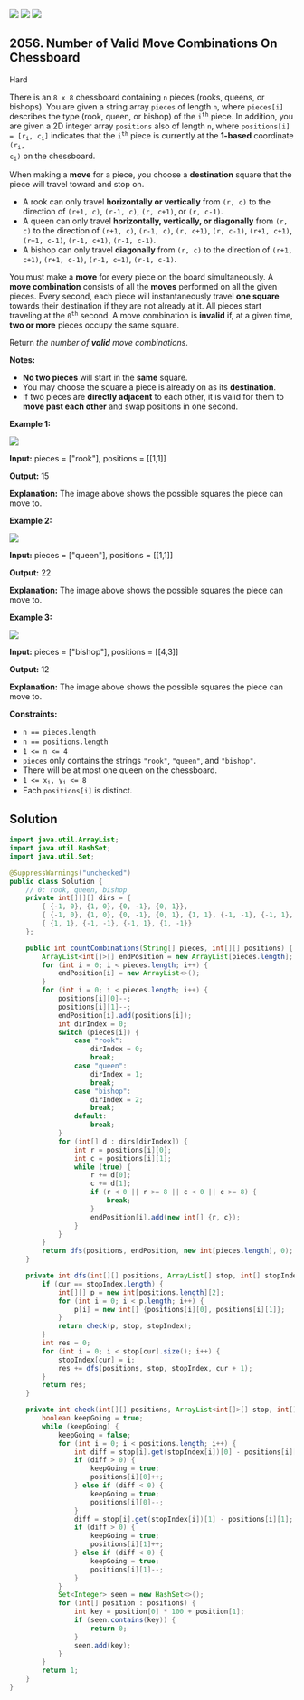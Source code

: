 [![](https://img.shields.io/github/stars/javadev/LeetCode-in-Java?label=Stars&style=flat-square)](https://github.com/javadev/LeetCode-in-Java)
[![](https://img.shields.io/github/forks/javadev/LeetCode-in-Java?label=Fork%20me%20on%20GitHub%20&style=flat-square)](https://github.com/javadev/LeetCode-in-Java/fork)
[![](https://img.shields.io/badge/-LeetCode%20in%20Kotlin-blue?style=flat-square)](https://github.com/javadev/LeetCode-in-Kotlin)

## 2056\. Number of Valid Move Combinations On Chessboard

Hard

There is an `8 x 8` chessboard containing `n` pieces (rooks, queens, or bishops). You are given a string array `pieces` of length `n`, where `pieces[i]` describes the type (rook, queen, or bishop) of the <code>i<sup>th</sup></code> piece. In addition, you are given a 2D integer array `positions` also of length `n`, where <code>positions[i] = [r<sub>i</sub>, c<sub>i</sub>]</code> indicates that the <code>i<sup>th</sup></code> piece is currently at the **1-based** coordinate <code>(r<sub>i</sub>, c<sub>i</sub>)</code> on the chessboard.

When making a **move** for a piece, you choose a **destination** square that the piece will travel toward and stop on.

*   A rook can only travel **horizontally or vertically** from `(r, c)` to the direction of `(r+1, c)`, `(r-1, c)`, `(r, c+1)`, or `(r, c-1)`.
*   A queen can only travel **horizontally, vertically, or diagonally** from `(r, c)` to the direction of `(r+1, c)`, `(r-1, c)`, `(r, c+1)`, `(r, c-1)`, `(r+1, c+1)`, `(r+1, c-1)`, `(r-1, c+1)`, `(r-1, c-1)`.
*   A bishop can only travel **diagonally** from `(r, c)` to the direction of `(r+1, c+1)`, `(r+1, c-1)`, `(r-1, c+1)`, `(r-1, c-1)`.

You must make a **move** for every piece on the board simultaneously. A **move combination** consists of all the **moves** performed on all the given pieces. Every second, each piece will instantaneously travel **one square** towards their destination if they are not already at it. All pieces start traveling at the <code>0<sup>th</sup></code> second. A move combination is **invalid** if, at a given time, **two or more** pieces occupy the same square.

Return _the number of **valid** move combinations_.

**Notes:**

*   **No two pieces** will start in the **same** square.
*   You may choose the square a piece is already on as its **destination**.
*   If two pieces are **directly adjacent** to each other, it is valid for them to **move past each other** and swap positions in one second.

**Example 1:**

![](https://assets.leetcode.com/uploads/2021/09/23/a1.png)

**Input:** pieces = ["rook"], positions = \[\[1,1]]

**Output:** 15

**Explanation:** The image above shows the possible squares the piece can move to. 

**Example 2:**

![](https://assets.leetcode.com/uploads/2021/09/23/a2.png)

**Input:** pieces = ["queen"], positions = \[\[1,1]]

**Output:** 22

**Explanation:** The image above shows the possible squares the piece can move to. 

**Example 3:**

![](https://assets.leetcode.com/uploads/2021/09/23/a3.png)

**Input:** pieces = ["bishop"], positions = \[\[4,3]]

**Output:** 12

**Explanation:** The image above shows the possible squares the piece can move to. 

**Constraints:**

*   `n == pieces.length`
*   `n == positions.length`
*   `1 <= n <= 4`
*   `pieces` only contains the strings `"rook"`, `"queen"`, and `"bishop"`.
*   There will be at most one queen on the chessboard.
*   <code>1 <= x<sub>i</sub>, y<sub>i</sub> <= 8</code>
*   Each `positions[i]` is distinct.

## Solution

```java
import java.util.ArrayList;
import java.util.HashSet;
import java.util.Set;

@SuppressWarnings("unchecked")
public class Solution {
    // 0: rook, queen, bishop
    private int[][][] dirs = {
        { {-1, 0}, {1, 0}, {0, -1}, {0, 1}},
        { {-1, 0}, {1, 0}, {0, -1}, {0, 1}, {1, 1}, {-1, -1}, {-1, 1}, {1, -1}},
        { {1, 1}, {-1, -1}, {-1, 1}, {1, -1}}
    };

    public int countCombinations(String[] pieces, int[][] positions) {
        ArrayList<int[]>[] endPosition = new ArrayList[pieces.length];
        for (int i = 0; i < pieces.length; i++) {
            endPosition[i] = new ArrayList<>();
        }
        for (int i = 0; i < pieces.length; i++) {
            positions[i][0]--;
            positions[i][1]--;
            endPosition[i].add(positions[i]);
            int dirIndex = 0;
            switch (pieces[i]) {
                case "rook":
                    dirIndex = 0;
                    break;
                case "queen":
                    dirIndex = 1;
                    break;
                case "bishop":
                    dirIndex = 2;
                    break;
                default:
                    break;
            }
            for (int[] d : dirs[dirIndex]) {
                int r = positions[i][0];
                int c = positions[i][1];
                while (true) {
                    r += d[0];
                    c += d[1];
                    if (r < 0 || r >= 8 || c < 0 || c >= 8) {
                        break;
                    }
                    endPosition[i].add(new int[] {r, c});
                }
            }
        }
        return dfs(positions, endPosition, new int[pieces.length], 0);
    }

    private int dfs(int[][] positions, ArrayList[] stop, int[] stopIndex, int cur) {
        if (cur == stopIndex.length) {
            int[][] p = new int[positions.length][2];
            for (int i = 0; i < p.length; i++) {
                p[i] = new int[] {positions[i][0], positions[i][1]};
            }
            return check(p, stop, stopIndex);
        }
        int res = 0;
        for (int i = 0; i < stop[cur].size(); i++) {
            stopIndex[cur] = i;
            res += dfs(positions, stop, stopIndex, cur + 1);
        }
        return res;
    }

    private int check(int[][] positions, ArrayList<int[]>[] stop, int[] stopIndex) {
        boolean keepGoing = true;
        while (keepGoing) {
            keepGoing = false;
            for (int i = 0; i < positions.length; i++) {
                int diff = stop[i].get(stopIndex[i])[0] - positions[i][0];
                if (diff > 0) {
                    keepGoing = true;
                    positions[i][0]++;
                } else if (diff < 0) {
                    keepGoing = true;
                    positions[i][0]--;
                }
                diff = stop[i].get(stopIndex[i])[1] - positions[i][1];
                if (diff > 0) {
                    keepGoing = true;
                    positions[i][1]++;
                } else if (diff < 0) {
                    keepGoing = true;
                    positions[i][1]--;
                }
            }
            Set<Integer> seen = new HashSet<>();
            for (int[] position : positions) {
                int key = position[0] * 100 + position[1];
                if (seen.contains(key)) {
                    return 0;
                }
                seen.add(key);
            }
        }
        return 1;
    }
}
```